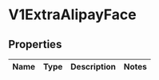 
# V1ExtraAlipayFace

## Properties
Name | Type | Description | Notes
------------ | ------------- | ------------- | -------------



